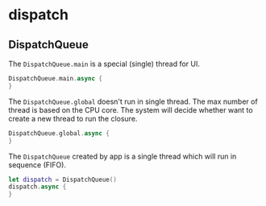 # dispatch

## DispatchQueue

The `DispatchQueue.main` is a special (single) thread for UI.

```swift
DispatchQueue.main.async {
}
```

The `DispatchQueue.global` doesn't run in single thread. The max number of thread is based on the CPU core. The system will decide whether want to create a new thread to run the closure.

```swift
DispatchQueue.global.async {
}
```

The `DispatchQueue` created by app is a single thread which will run in sequence (FIFO).

```swift
let dispatch = DispatchQueue()
dispatch.async {
}
```
